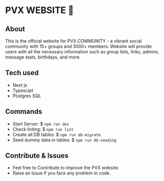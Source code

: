 # PVX WEBSITE 🚀

## About

This is the official website for PVX COMMUNITY - a vibrant social community with 15+ groups and 3000+ members. Website will provide users with all the necessary information such as group lists, links, admins, message stats, birthdays, and more.

## Tech used

- Next js
- Typescipt
- Postgres SQL

## Commands

- Start Server: $ `npm run dev`
- Check linting: $ `npm run lint`
- Create all DB tables: $ `npm run db-migrate`
- Seed dummy data in tables: $ `npm run db-seeding`

## Contribute & Issues

- Feel free to Contribute to improve the PVX website.
- Raise an Issue if you face any problem in code.
